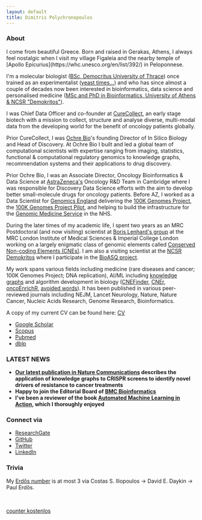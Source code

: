 ```yaml
---
layout: default
title: Dimitris Polychronopoulos
---
```


<!---<img src="PolychronopoulosD_Photo2022.jpg"/>---> 


### About
<div class="myWrapper" markdown="1">
I come from beautiful Greece. Born and raised in Gerakas, Athens, I always feel nostalgic when I visit my village Figaleia and the nearby temple of [Apollo Epicurius](https://whc.unesco.org/en/list/392/) in Peloponnese. 

I'm a molecular biologist ([BSc, Democritus University of Thrace](http://www.mbg.duth.gr/)) once trained as an experimentalist ([yeast times...](https://www.embopress.org/doi/10.1038/emboj.2009.226)) and who has since almost a couple of decades now been interested in bioinformatics, data science and personalised medicine ([MSc and PhD in Bioinformatics, University of Athens & NCSR "Demokritos"](http://www.demokritos.gr/?lang=en)). 

I was Chief Data Officer and co-founder at [CureCollect](https://www.curecollect.com/), an early stage biotech with a mission to collect, structure and analyse diverse, multi-modal data from the developing world for the benefit of oncology patients globally. 

Prior CureCollect, I was [Ochre Bio](https://www.ochre-bio.com/)'s founding Director of In Silico Biology and Head of Discovery. At Ochre Bio I built and led a global team of computational scientists with expertise ranging from imaging, statistics, functional & computational regulatory genomics to knowledge graphs, recommendation systems and their applications to drug discovery.

Prior Ochre Bio, I was an Associate Director, Oncology Bioinformatics & Data Science at [AstraZeneca's](https://www.astrazeneca.com/) Oncology R&D Team in Cambridge where I was responsible for Discovery Data Science efforts with the aim to develop better small-molecule drugs for oncology patients. Before AZ, I worked as a Data Scientist for [Genomics England](https://www.genomicsengland.co.uk/) delivering the [100K Genomes Project](https://en.wikipedia.org/wiki/100,000_Genomes_Project), the [100K Genomes Project Pilot](https://www.nejm.org/doi/full/10.1056/NEJMoa2035790), and helping to build the infrastructure for the [Genomic Medicine Service](https://www.england.nhs.uk/genomics/nhs-genomic-med-service/) in the NHS. 

During the later times of my academic life, I spent two years as an MRC Postdoctoral (and now visiting) scientist at [Boris Lenhard's group](http://group.genereg.net/people/alumni/) at the MRC London Institute of Medical Sciences & Imperial College London working on a largely enigmatic class of genomic elements called [Conserved Non-coding Elements (CNEs)](https://academic.oup.com/nar/advance-article/doi/10.1093/nar/gkx1074/4599184). I am also a visiting scientist at the [NCSR Demokritos](http://www.demokritos.gr/?lang=en) where I participate in the [BioASQ project](http://bioasq.org/). 

My work spans various fields including medicine (rare diseases and cancer; 100K Genomes Project; DNA replication), AI/ML including [knowledge graphs](https://www.nature.com/articles/s41467-022-29292-7) and algorithm development in biology ([CNEFinder](https://academic.oup.com/bioinformatics/article/34/17/i743/5093238), [CNEr](https://journals.plos.org/ploscompbiol/article?id=10.1371/journal.pcbi.1006940), [oncoEnrichR](https://onlinelibrary.wiley.com/doi/full/10.1002/ijc.34666), [avoided words](https://almob.biomedcentral.com/articles/10.1186/s13015-017-0094-z)). It has been published in various peer-reviewed journals including NEJM, Lancet Neurology, Nature, Nature Cancer, Nucleic Acids Research, Genome Research, Bioinformatics.

A copy of my current CV can be found here: [CV](https://drive.google.com/file/d/15FZyGogHeiNZWDdTleXtAECTb1JAPRXi/view?usp=sharing)

- [Google Scholar](https://scholar.google.com/citations?user=LsI4gg0AAAAJ)
- [Scopus](https://www.scopus.com/authid/detail.uri?authorId=57211826120)
- [Pubmed](https://pubmed.ncbi.nlm.nih.gov/?term=%28%28Polychronopoulos+D.%29+NOT+2010%5BDate+-+Publication%5D+NOT+1991%5BDate+-+Publication%5D%29+NOT+Drammen%5Baffil%5D&sort=date) 
- [dblp](https://dblp.uni-trier.de/pers/hd/p/Polychronopoulos:Dimitris)

### LATEST NEWS
- **[Our latest publication in Nature Communications](https://www.nature.com/articles/s41467-022-29292-7) describes the application of knowledge graphs to CRISPR screens to identify novel drivers of resistance to cancer treatments**
- **Happy to join the Editorial Board of [BMC Bioinformatics](https://bmcbioinformatics.biomedcentral.com/about/editorial-board)**
- **I've been a reviewer of the book [Automated Machine Learning in Action](https://www.amazon.com/Automated-Machine-Learning-Action-Qingquan/dp/1617298050), which I thoroughly enjoyed**

### Connect via

- [ResearchGate](https://www.researchgate.net/profile/Dimitris_Polychronopoulos)
- [GitHub](https://github.com/dpolychr)
- [Twitter](https://twitter.com/dpolychr2)
- [LinkedIn](https://uk.linkedin.com/in/dimitris-polychronopoulos-b3732a134)

### Trivia
My [Erdős number](https://www.oakland.edu/enp/) is at most 3 via Costas S. Iliopoulos → David E. Daykin → Paul Erdős.

<script type="text/javascript" src="https://www.counters-free.net/count/83si"></script><br>
 <a href='http://www.counter-zaehler.de'>counter kostenlos</a> <script type='text/javascript' src='https://whomania.com/ctr?id=96e512959a33011b95d7f2ee8e3c0c0c4feddaaa'></script>

</div>


